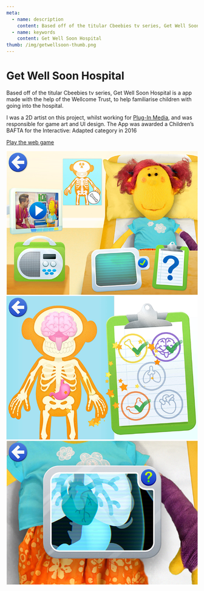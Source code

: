 ```yaml
---
meta:
  - name: description
    content: Based off of the titular Cbeebies tv series, Get Well Soon Hospital is a app made with the help of the Wellcome Trust, to help familiarise children with going into the hospital.
  - name: keywords
    content: Get Well Soon Hospital
thumb: /img/getwellsoon-thumb.png
---
```


# Get Well Soon Hospital

Based off of the titular Cbeebies tv series, Get Well Soon Hospital is a app made with the help of the Wellcome Trust, to help familiarise children with going into the hospital.

I was a 2D artist on this project, whilst working for [Plug-In Media](http://www.pluginmedia.net/), and was responsible for game art and UI design. The App was awarded a Children’s BAFTA for the Interactive: Adapted category in 2016

[Play the web game](https://www.bbc.co.uk/cbbc/games/operation-ouch-clonewards-game)

<img loading="lazy" src="./18_getwellsoon.png" />
<img loading="lazy" src="./20_getwellsoon.png" />
<img loading="lazy" src="./21_getwellsoon.png" />
